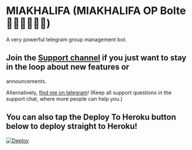 # MIAKHALIFA  (MIAKHALIFA OP Bolte 🧞🧞🧞🔥🔥🔥)

A very powerful telegram group management bot.

## Join the [Support channel](https://t.me/aboutmiakhalifabot) if you just want to stay in the loop about new features or
announcements.

Alternatively, [find me on telegram](https://t.me/Gamerfucker)! (Keep all support questions in the support chat, where more people can help you.)

## You can also tap the Deploy To Heroku button below to deploy straight to Heroku!

[![Deploy](https://www.herokucdn.com/deploy/button.svg)](https://heroku.com/deploy?template=https://github.com/gamerfuckerofficial/MIAKHALIFA)
